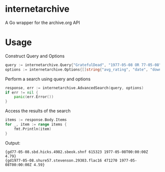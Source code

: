 # internetarchive
A Go wrapper for the archive.org API

# Usage
Construct Query and Options
```go
query := internetarchive.Query{"GratefulDead", "1977-05-08 OR 77-05-08"}
options := internetarchive.Options{[]string{"avg_rating", "date", "downloads", "identifier"}, "downloads desc", 2}
```

Perform a search using query and options
```go
response, err := internetarchive.AdvancedSearch(query, options)
if err != nil {
    panic(err.Error())
}
```

Access the results of the search
```go
items := response.Body.Items
for _, item := range items {
    fmt.Println(item)
}
```
Output: 
```
{gd77-05-08.sbd.hicks.4982.sbeok.shnf 615323 1977-05-08T00:00:00Z 4.79}
{gd1977-05-08.shure57.stevenson.29303.flac16 471270 1977-05-08T00:00:00Z 4.59}
```
